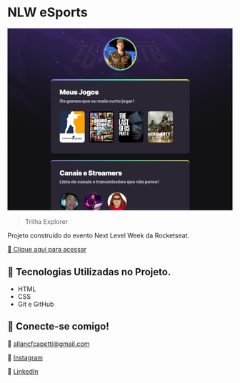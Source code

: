 # NLW eSports

![preview](./.github/Preview.png)

> Trilha Explorer

Projeto construído do evento Next Level Week da Rocketseat.

[🔗 Clique aqui para acessar](https://allancapetti.github.io/NLW-eSports-Explorer/)

## 🧠 Tecnologias Utilizadas no Projeto.

- HTML
- CSS
- Git e GitHub

## 📲 Conecte-se comigo!

📧 allancfcapetti@gmail.com

📸 [Instagram](https://www.instagram.com/allancapetti_/)

🤝 [LinkedIn](https://www.linkedin.com/in/allan-capetti-2a2836218/)